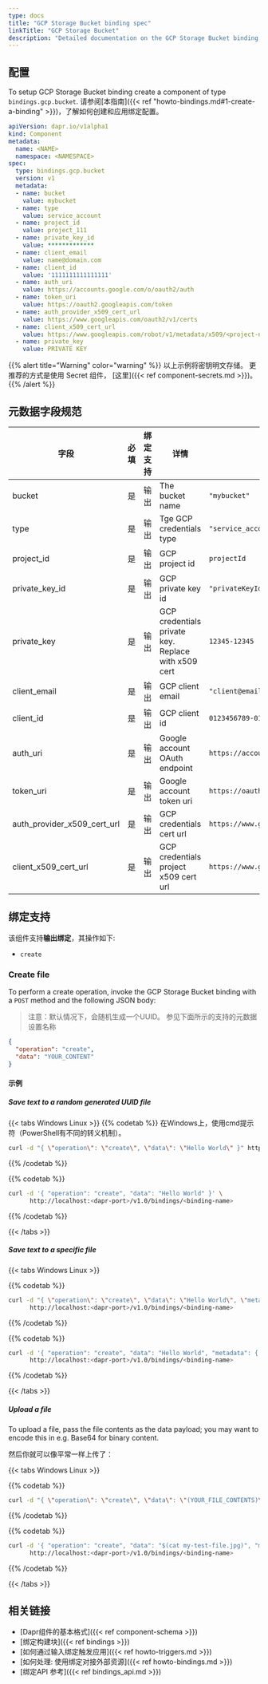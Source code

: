 ```yaml
---
type: docs
title: "GCP Storage Bucket binding spec"
linkTitle: "GCP Storage Bucket"
description: "Detailed documentation on the GCP Storage Bucket binding component"
---
```


## 配置

To setup GCP Storage Bucket binding create a component of type `bindings.gcp.bucket`. 请参阅[本指南]({{< ref "howto-bindings.md#1-create-a-binding" >}})，了解如何创建和应用绑定配置。


```yaml
apiVersion: dapr.io/v1alpha1
kind: Component
metadata:
  name: <NAME>
  namespace: <NAMESPACE>
spec:
  type: bindings.gcp.bucket
  version: v1
  metadata:
  - name: bucket
    value: mybucket
  - name: type
    value: service_account
  - name: project_id
    value: project_111
  - name: private_key_id
    value: *************
  - name: client_email
    value: name@domain.com
  - name: client_id
    value: '1111111111111111'
  - name: auth_uri
    value: https://accounts.google.com/o/oauth2/auth
  - name: token_uri
    value: https://oauth2.googleapis.com/token
  - name: auth_provider_x509_cert_url
    value: https://www.googleapis.com/oauth2/v1/certs
  - name: client_x509_cert_url
    value: https://www.googleapis.com/robot/v1/metadata/x509/<project-name>.iam.gserviceaccount.com
  - name: private_key
    value: PRIVATE KEY
```

{{% alert title="Warning" color="warning" %}}
以上示例将密钥明文存储。 更推荐的方式是使用 Secret 组件， [这里]({{< ref component-secrets.md >}})。
{{% /alert %}}

## 元数据字段规范

| 字段                              | 必填 | 绑定支持 | 详情                                                  | 示例                                                                                               |
| ------------------------------- |:--:| ---- | --------------------------------------------------- | ------------------------------------------------------------------------------------------------ |
| bucket                          | 是  | 输出   | The bucket name                                     | `"mybucket"`                                                                                     |
| type                            | 是  | 输出   | Tge GCP credentials type                            | `"service_account"`                                                                              |
| project_id                      | 是  | 输出   | GCP project id                                      | `projectId`                                                                                      |
| private_key_id                | 是  | 输出   | GCP private key id                                  | `"privateKeyId"`                                                                                 |
| private_key                     | 是  | 输出   | GCP credentials private key. Replace with x509 cert | `12345-12345`                                                                                    |
| client_email                    | 是  | 输出   | GCP client email                                    | `"client@email.com"`                                                                             |
| client_id                       | 是  | 输出   | GCP client id                                       | `0123456789-0123456789`                                                                          |
| auth_uri                        | 是  | 输出   | Google account OAuth endpoint                       | `https://accounts.google.com/o/oauth2/auth`                                                      |
| token_uri                       | 是  | 输出   | Google account token uri                            | `https://oauth2.googleapis.com/token`                                                            |
| auth_provider_x509_cert_url | 是  | 输出   | GCP credentials cert url                            | `https://www.googleapis.com/oauth2/v1/certs`                                                     |
| client_x509_cert_url          | 是  | 输出   | GCP credentials project x509 cert url               | `https://www.googleapis.com/robot/v1/metadata/x509/<PROJECT_NAME>.iam.gserviceaccount.com` |

## 绑定支持

该组件支持**输出绑定**，其操作如下:

- `create`

### Create file

To perform a create operation, invoke the GCP Storage Bucket binding with a `POST` method and the following JSON body:

> 注意：默认情况下，会随机生成一个UUID。 参见下面所示的支持的元数据设置名称

```json
{
  "operation": "create",
  "data": "YOUR_CONTENT"
}
```

#### 示例


##### Save text to a random generated UUID file

{{< tabs Windows Linux >}}
  {{% codetab %}}
  在Windows上，使用cmd提示符（PowerShell有不同的转义机制）。
  ```bash
  curl -d "{ \"operation\": \"create\", \"data\": \"Hello World\" }" http://localhost:<dapr-port>/v1.0/bindings/<binding-name>
  ```
  {{% /codetab %}}

  {{% codetab %}}
  ```bash
  curl -d '{ "operation": "create", "data": "Hello World" }' \
        http://localhost:<dapr-port>/v1.0/bindings/<binding-name>
  ```
  {{% /codetab %}}

{{< /tabs >}}

##### Save text to a specific file

{{< tabs Windows Linux >}}

  {{% codetab %}}
  ```bash
  curl -d "{ \"operation\": \"create\", \"data\": \"Hello World\", \"metadata\": { \"name\": \"my-test-file.txt\" } }" \
        http://localhost:<dapr-port>/v1.0/bindings/<binding-name>
  ```
  {{% /codetab %}}

  {{% codetab %}}
  ```bash
  curl -d '{ "operation": "create", "data": "Hello World", "metadata": { "name": "my-test-file.txt" } }' \
        http://localhost:<dapr-port>/v1.0/bindings/<binding-name>
  ```
  {{% /codetab %}}

{{< /tabs >}}


##### Upload a file

To upload a file, pass the file contents as the data payload; you may want to encode this in e.g. Base64 for binary content.

然后你就可以像平常一样上传了：

{{< tabs Windows Linux >}}

  {{% codetab %}}
  ```bash
  curl -d "{ \"operation\": \"create\", \"data\": \"(YOUR_FILE_CONTENTS)\", \"metadata\": { \"name\": \"my-test-file.jpg\" } }" http://localhost:<dapr-port>/v1.0/bindings/<binding-name>
  ```
  {{% /codetab %}}

  {{% codetab %}}
  ```bash
  curl -d '{ "operation": "create", "data": "$(cat my-test-file.jpg)", "metadata": { "name": "my-test-file.jpg" } }' \
        http://localhost:<dapr-port>/v1.0/bindings/<binding-name>
  ```
  {{% /codetab %}}

{{< /tabs >}}

## 相关链接

- [Dapr组件的基本格式]({{< ref component-schema >}})
- [绑定构建块]({{< ref bindings >}})
- [如何通过输入绑定触发应用]({{< ref howto-triggers.md >}})
- [如何处理: 使用绑定对接外部资源]({{< ref howto-bindings.md >}})
- [绑定API 参考]({{< ref bindings_api.md >}})
